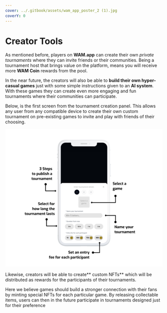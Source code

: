 ```yaml
---
cover: ../.gitbook/assets/wam_app_poster_2 (1).jpg
coverY: 0
---
```


# Creator Tools

As mentioned before, players on **WAM.app** can create their own _private tournaments_ where they can invite friends or their communities. Being a tournament host that brings value on the platform, means you will receive more **WAM Coin** rewards from the pool.&#x20;

In the near future, the creators will also be able to **build their own hyper-casual games** just with some simple instructions given to an **AI system**. With these games they can create even more engaging and fun tournaments where their communities can participate.

Below, is the first screen from the tournament creation panel. This allows any user from any compatible device to create their own custom tournament on pre-existing games to invite and play with friends of their choosing.

![](../.gitbook/assets/image.png)

Likewise, creators will be able to create** custom NFTs** which will be distributed as rewards for the participants of their tournaments.

Here we believe games should build a stronger connection with their fans by minting special NFTs for each particular game. By releasing collectable items, users can then in the future participate in tournaments designed just for their preference

